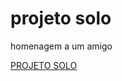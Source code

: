 # projeto solo
 homenagem a um amigo
 
<a href="https://caiqueoliveira07.github.io/projeto-solo/">PROJETO SOLO</a>
